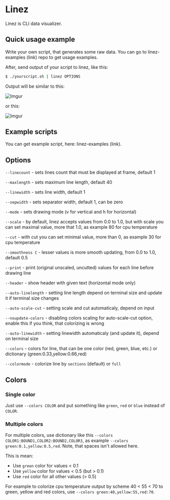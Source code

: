 # Linez

Linez is CLI data visualizer.

## Quick usage example

Write your own script, that generates some raw data. You can go to linez-examples (link) repo to get usage examples.

After, send output of your script to linez, like this:
```bash
$ ./yourscript.sh | linez OPTIONS
```

Output will be similar to this:

![Imgur](http://i.imgur.com/fFz5iXD.png)

or this:

![Imgur](http://i.imgur.com/Mb2e6Wx.png)

## Example scripts

You can get example script, here: linez-examples (link).

## Options

`--linecount` - sets lines count that must be displayed at frame, default 1

`--maxlength` - sets maximum line length, default 40

`--linewidth` - sets line width, default 1

`--sepwidth` - sets separator width, default 1, can be zero

`--mode` - sets drawing mode (v for vertical and h for horizontal)

`--scale` - by default, linez accepts values from 0.0 to 1.0, but with scale you can set maximal value, more that 1.0, as example 80 for cpu temperature

`--cut` - with cut you can set minimal value, more than 0, as example 30 for cpu temperature

`--smoothness C` - lesser values is more smooth updating, from 0.0 to 1.0, default 0.5

`--print` - print (original unscaled, uncutted) values for each line before drawing line

`--header` - show header with given text (horizontal mode only)

`--auto-linelength` - setting line length depend on terminal size and update it if terminal size changes

`--auto-scale-cut` - setting scale and cut automaticaly, depend on input

`--noupdate-colors` - disabling colors scaling for auto-scale-cut option, enable this if you think, that colorizing is wrong

`--auto-linewidth` - setting linewidth automaticaly (and update it), depend on terminal size

`--colors` - colors for line, that can be one color (red, green, blue, etc.) or dictionary (green:0.33,yellow:0.66,red)

`--colormode` - colorize line by `sections` (default) or `full`

## Colors

### Single color

Just use `--colors COLOR` and put something like `green`, `red` or `blue` instead of `COLOR`.

### Multiple colors

For multiple colors, use dictionary like this `--colors COLOR1:BOUND1,COLOR2:BOUND2,COLOR3`, as example `--colors green:0.1,yellow:0.5,red`. Note, that spaces isn't allowed here.

This is mean:
* Use `green` color for values < 0.1
* Use `yellow` color for values < 0.5 (but > 0.1)
* Use `red` color for all other values (> 0.5)

For example to colorize cpu temperature output by scheme 40 < 55 < 70 to green, yellow and red colors, use `--colors green:40,yellow:55,red:70`.
